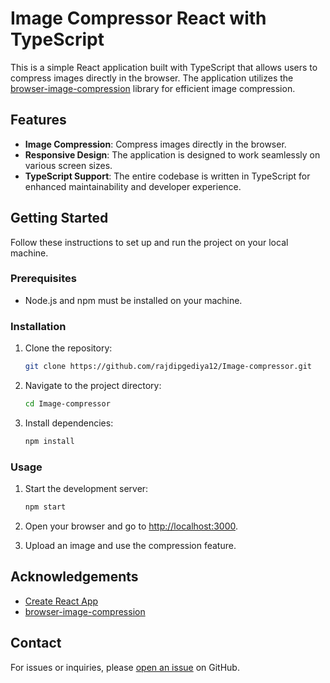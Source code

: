 # Image Compressor React with TypeScript

This is a simple React application built with TypeScript that allows users to compress images directly in the browser. The application utilizes the [browser-image-compression](https://www.npmjs.com/package/browser-image-compression) library for efficient image compression.

## Features

- **Image Compression**: Compress images directly in the browser.
- **Responsive Design**: The application is designed to work seamlessly on various screen sizes.
- **TypeScript Support**: The entire codebase is written in TypeScript for enhanced maintainability and developer experience.

## Getting Started

Follow these instructions to set up and run the project on your local machine.

### Prerequisites

- Node.js and npm must be installed on your machine.

### Installation

1. Clone the repository:

   ```bash
   git clone https://github.com/rajdipgediya12/Image-compressor.git
   ```

2. Navigate to the project directory:

   ```bash
   cd Image-compressor
   ```

3. Install dependencies:

   ```bash
   npm install
   ```

### Usage

1. Start the development server:

   ```bash
   npm start
   ```

2. Open your browser and go to [http://localhost:3000](http://localhost:3000).

3. Upload an image and use the compression feature.

## Acknowledgements

- [Create React App](https://create-react-app.dev/)
- [browser-image-compression](https://www.npmjs.com/package/browser-image-compression)

## Contact

For issues or inquiries, please [open an issue](https://github.com/rajdipgediya12/Image-compressor.git/issues) on GitHub.
